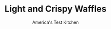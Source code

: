 ---
layout: ../../layouts/MarkdownPostLayout.astro
title: Light and Crispy Waffles
author: America's Test Kitchen
pubDate: 2023-03-15
description: "Waffle irons trap steam from the batter and increase the likelihood of sogginess. Can homemade waffles ever be as light and crispy? Heres how we solved the problem."
image_url: https://res.cloudinary.com/hksqkdlah/image/upload/ar_1:1,c_fill,dpr_2.0,f_auto,fl_lossy.progressive.strip_profile,g_faces:auto,q_auto:low,w_344/5165_sfs-cvr-crispywaffles
tags: ["Main Courses","Breakfast & Brunch","Quick Breads","Cook's Country TV"]
calories: 
protein: 
carbohydrates: 
fats: 
fiber: 
ingredients: ["1 1/4 cups, all-purpose flour","1 cup, Rice Krispies","3/4 cup, cornstarch","1/4 cup, sugar","1 teaspoon, baking powder","1/2 teaspoon, baking soda","3/4 teaspoon, table salt","2 , large eggs, separated","1 1/2 cups, milk","1 teaspoon, vanilla extract","1/2 cup, vegetable oil"]
serves: 
time: ""
instructions: ["Preheat traditional waffle iron to medium. Meanwhile, stir flour, Rice Krispies, cornstarch, sugar, baking powder, baking soda, and salt together in large bowl. Whisk egg yolks, milk, vanilla, and oil together in medium bowl.","With electric mixer or balloon whisk, beat egg whites in bowl to soft peaks. Pour milk mixture over dry ingredients and whisk until combined. Whisk in beaten whites until just combined. Do not overmix; a few streaks of whites should be visible.","Pour 2/3 cup batter into center of preheated waffle iron and use back of dinner spoon to spread batter toward outer edges (batter should reach about 1/2 inch from edges of iron before closing lid). Close lid and cook until deep golden brown, 3 to 4 minutes. Serve immediately.","KEEPING THEM WARM: Our waffles are best served right off the waffle iron, but they can be reheated so everyone can eat at once. Transfer the cooked waffles to a wire rack set on top of a baking sheet in a 400-degree oven and bake until crisp and hot, 3 to 5 minutes.","KEEPING THEM FROZEN: Like the convenience of frozen waffles but don't like their stale flavor? Our waffles freeze beautifully. After cooling the waffles, wrap each in plastic, then freeze in a zipper-lock bag for up to one month. To serve, place the waffles on a wire rack set on a baking sheet and bake in a 400-degree oven until crisp and hot, about 5 minutes."]
nutrition: undefined
notes: "All waffle irons are not created equal. If your first waffle comes off the iron too pale or too dark, adjust the heat as necessary. Make sure to fill the waffle iron as directed; if you dont use enough batter, the Rice Krispies can scorch. Serve with syrup (see related recipes)."
---
